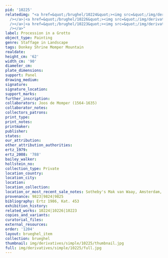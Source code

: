 ```yaml
---
pid: '10225'
relatedimg: "<a href=&quot;/brughel/10224&quot;><img src=&quot;/img/derivatives/simple/10224/thumbnail.jpg&quot;
  /></a>|<a href=&quot;/brughel/10226&quot;><img src=&quot;/img/derivatives/simple/10226/thumbnail.jpg&quot;
  /></a>|<a href=&quot;/brughel/10223&quot;><img src=&quot;/img/derivatives/simple/10223/thumbnail.jpg&quot;
  /></a>"
label: Procession in a Grotto
object_type: Painting
genre: Staffage in Landscape
tags: Donkey Shrine Momper Mountain
realdate: 
height_cm: '62'
width_cm: '90'
diameter_cm: 
plate_dimensions: 
support: Panel
drawing_medium: 
signature: 
signature_location: 
support_marks: 
further_inscription: 
collaborators: Joos de Momper (1564-1635)
collaborator_notes: 
collectors_patrons: 
print_type: 
print_notes: 
printmaker: 
publisher: 
states: 
our_attribution: 
other_attribution_authorities: 
ertz_1979: 
ertz_2008: '788'
bailey_walker: 
hollstein_no: 
collection_type: Private
location_country: 
location_city: 
location: 
location_collection: 
location_or_most_recent_sale_notes: Sotheby's Mak van Waay, Amsterdam, 14 April 1942
provenance: 9823|9824|9825
bibliography: Ertz 1986, Kat. 453
exhibition_history: 
related_works: 10224|10226|10223
copies_and_variants: 
curatorial_files: 
external_resources: 
order: '1204'
layout: brueghel_item
collection: brueghel
thumbnail: img/derivatives/simple/10225/thumbnail.jpg
full: img/derivatives/simple/10225/full.jpg
---
```

